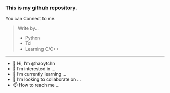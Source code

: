### This is my github repository.
You can Connect to me.
> Write by...
> * Python
> * Tcl
> * Learning C/C++
---
- 👋 Hi, I’m @haoytchn
- 👀 I’m interested in ...
- 🌱 I’m currently learning ...
- 💞️ I’m looking to collaborate on ...
- 📫 How to reach me ...

<!---
haoytchn/haoytchn is a ✨ special ✨ repository because its `README.md` (this file) appears on your GitHub profile.
You can click the Preview link to take a look at your changes.
--->
